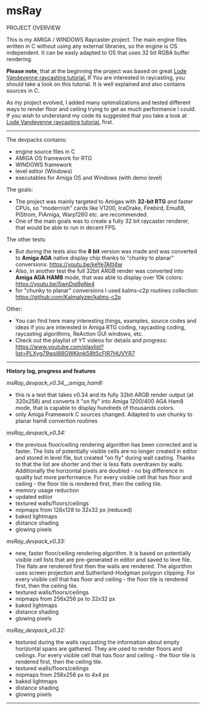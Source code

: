 # msRay

PROJECT OVERVIEW

This is my AMIGA / WINDOWS Raycaster project. 
The main engine files written in C without using any external libraries, so the engine is OS independent. It can be easly adapted to OS that uses 32 bit RGBA buffer rendering.

**Please note**, that at the beginning the project was based on great [Lode Vandevenne raycasting tutorial.](https://lodev.org/cgtutor/index.html "Lode Vandevenne raycasting tutorial") If You are interested in raycasting, you should take a look on this tutorial. It is well explained and also contains sources in C.

As my project evolved, I added many optimalizations and tested different ways to render floor and ceiling trying to get as much performance I could. If you wish to understand my code its suggested that you take a look at  [Lode Vandevenne raycasting tutorial.](https://lodev.org/cgtutor/index.html "Lode Vandevenne raycasting tutorial") first.

------------



The devpacks contains:
- engine source files in C
- AMIGA OS framework for RTG
- WINDOWS framework
- level editor (Windows)
- executables for Amiga OS and Windows (with demo level)

The goals:

 - The project was mainly targeted to Amigas with **32-bit RTG** and faster CPUs, so "modernish" cards like V1200,  IceDrake, Firebird, Emu68, PIStrom, PiAmiga, Warp1260 etc. are recommended.
 - One of the main goals was to create a fully 32 bit raycaster renderer, that would be able to run in decent FPS.

The other tests:

 - But during the tests also the **8 bit** version was made and was converted to **Amiga AGA** native display chip thanks to "chunky to planar" conversions: https://youtu.be/keYe7AltI4w
 - Also, in another test the full 32bit ARGB render was converted into **Amiga AGA HAM8** mode,
that was able to display over 10k colors: https://youtu.be/SwnDqj8pNe4
- for "chunky to planar" conversions I used kalms-c2p routines collection: https://github.com/Kalmalyzer/kalms-c2p

Other:

 - You can find here many interesting things, examples, source codes and ideas if you are interested in Amiga RTG coding, raycasting coding, raycasting algorithms, ReAction GUI windows, etc.
 - Check out the playlist of YT videos for details and progress: https://www.youtube.com/playlist?list=PLXyg79wsI88GWKknk59lt5cFlR7HUVYR7



------------


**History log, progress and features**

*msRay_devpack_v0.34__amiga_ham8:*
- this is a test that takes v0.34 and its fully 32bit ARGB render output (at 320x256) and converts it "on fly" into Amiga 1200/400 AGA Ham8 mode, that is capable to display hundreds of thousands colors.
- only Amiga Framework C sources changed. Adapted to use chunky to planar ham8 convertion routines

*msRay_devpack_v0.34:*
- the previous floor/ceiling rendering algorithm has been corrected and is faster. The lists of potentially visible cells are no longer created in editor and stored in level file, but created "on fly" during wall casting. Thanks to that the list are shorter and ther is less flats overdrawn by walls. Additionally the horizontal pixels are doubled - no big difference in quality but more performance. For every visible cell that has floor and ceiling - the floor tile is rendered first, then the ceiling tile.
- memory usage reduction
- updated editor
- textured walls/floors/ceilings
- mipmaps from 128x128 to 32x32 px (reduced)
- baked lightmaps
- distance shading
- glowing pixels

*msRay_devpack_v0.33:*
- new, faster floor/ceiling rendering algorithm. It is based on potentially visible cell lists that are pre-generated in editor and saved to leve file. The flats are rendered first then the walls are rendered. The algorithm uses screen projection and Sutherland-Hodgman polygon clipping. For every visible cell that has floor and ceiling - the floor tile is rendered first, then the ceiling tile.
- textured walls/floors/ceilings
- mipmaps from 256x256 px to 32x32 px
- baked lightmaps
- distance shading
- glowing pixels

*msRay_devpack_v0.32:*
- textured during the walls raycasting the information about empty horizontal spans are gathered. They are used to render floors and ceilings. For every visible cell that has floor and ceiling - the floor tile is rendered first, then the ceiling tile.
- textured walls/floors/ceilings
- mipmaps from 256x256 px to 4x4 px
- baked lightmaps
- distance shading
- glowing pixels


------------
